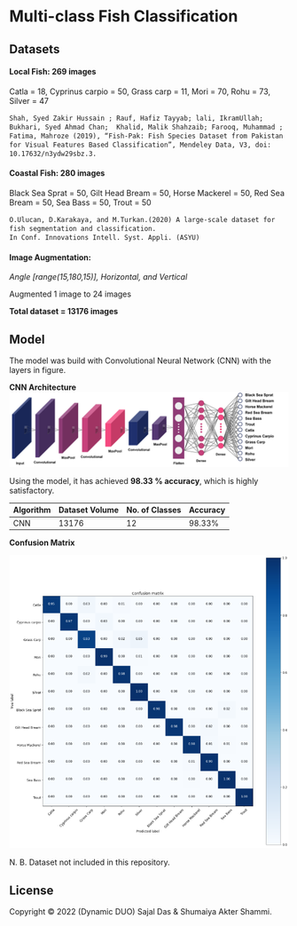 # Multi-class Fish Classification


## Datasets

#### Local Fish: 269 images

Catla = 18, Cyprinus carpio = 50, Grass carp = 11, Mori = 70, Rohu = 73, Silver = 47
```
Shah, Syed Zakir Hussain ; Rauf, Hafiz Tayyab; lali, IkramUllah; Bukhari, Syed Ahmad Chan;  Khalid, Malik Shahzaib; Farooq, Muhammad ; Fatima, Mahroze (2019), “Fish-Pak: Fish Species Dataset from Pakistan for Visual Features Based Classification”, Mendeley Data, V3, doi: 10.17632/n3ydw29sbz.3.
```

#### Coastal Fish: 280 images

Black Sea Sprat = 50, Gilt Head Bream = 50, Horse Mackerel = 50, Red Sea Bream = 50, Sea Bass = 50, Trout = 50
```
O.Ulucan, D.Karakaya, and M.Turkan.(2020) A large-scale dataset for fish segmentation and classification.
In Conf. Innovations Intell. Syst. Appli. (ASYU)
```

#### Image Augmentation: 
*Angle [range(15,180,15)], Horizontal, and Vertical*

Augmented 1 image to 24 images 

**Total dataset = 13176 images**



## Model

The model was build with Convolutional Neural Network (CNN) with the layers in figure.

**CNN Architecture**
![CNN](images/CNN.png "CNN Architecture")

Using the model, it has achieved **98.33 % accuracy**, which is highly satisfactory.

| Algorithm | Dataset Volume | No. of Classes | Accuracy |
|-----------|----------------|-------------------|----------|
| CNN       | 13176          | 12                | 98.33%   |




**Confusion Matrix**

![CNN](images/conf_mat.png "Confusion Matrix")

N. B. Dataset not included in this repository.

## License
Copyright © 2022 (Dynamic DUO) Sajal Das & Shumaiya Akter Shammi.